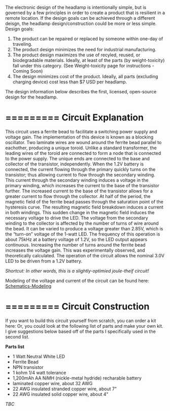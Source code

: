 The electronic design of the headlamp is intentionally simple, but is governed by a few principles in order to create a product that is resilient in a remote location. 
If the design goals can be achieved through a different deisgn, the headlamp design/construction could be more 
or less simple.  Design goals: 
1. The product can be repaired or replaced by someone within one-day of traveling. 
2. The product design minimizes the need for industrial manufacturing. 
3. The product design maximizes the use of recyled, reused, or biodegradable materials. Ideally, at least of the parts (by weight-toxicity) fall under this category. (See Weight-toxicity page for instructions - Coming Soon)  
4. The design minimizes cost of the product. Ideally, all parts (excluding charging device) cost less than $7 USD per headlamp.

The design information below describes the first, licensed, open-source design for the headlamp. 

=========
Circuit Explanation
=========
This circuit uses a ferrite bead to facilitate a switching power supply and voltage gain. The implementation of this
device is known as a blocking oscillator. Two laminate wires are wound around the ferrite bead parallel to eachother,
producing a unique toroid. Unlike a standard transformer, the leading wires of the toroid are connected to form a
node that is connected to the power supply. The unique ends are connected to the base and collector of the 
transistor, independently. When the 1.2V battery is connected, the current flowing through the primary quickly turns on the transistor; thus allowing current to flow through the secondary winding. This current through the secondary
winding induces a voltage in the primary winding, which increases the current to the base of the transistor further.
The increased current to the base of the transistor allows for a greater current to flow through the collector. At
half of the period, the magnetic field of the ferrite bead passes through the saturation point of the hysteresis
curve. The resulting magnetic field breakdown induces a current in both windings. This sudden change in the magnetic
field induces the necessary voltage to drive the LED. The voltage from the secondary winding to the collector is
affected by the number of turns of wire around the bead. It can be varied to produce a voltage greater than 2.85V,
which is the “turn-on” voltage of the 1-watt LED. The frequency of this operation is about 75kHz at a battery voltage
of 1.2V, so the LED output appears continuous. Increasing the number of turns around the ferrite bead increases the
voltage gain. This was experimentally observed, and theoretically calculated. The operation of the circuit allows the
nominal 3.0V LED to be driven from a 1.2V battery. 

*Shortcut: In other words, this is a slightly-optimied joule-theif circuit!*

Modeling of the voltage and current of the circuit can be found here: 
[Schematics-Modeling](https://github.com/SmallTomatoes/Headlamp/tree/master/Schematics-Modeling)

=========
Circuit Construction
=========
If you want to build this circuit yourself from scratch, you can order a kit here:
Or, you could look at the following list of parts and make your own kit. I give suggestions below based off of the parts I specifically used in the second list. 

**Parts list**
- 1 Watt Neutral White LED 
- Ferrite Bead 
- NPN transistor 
- 1 kohm 1/4 watt tolerance
- 1,200mAh AA NiMH (nickle-metal hydride) recharable battery
- laminated copper wire, about 32 AWG
- 22 AWG insulated stranded copper wire, about 7"
- 22 AWG insulated solid copper wire, about 4"

*TBC*
